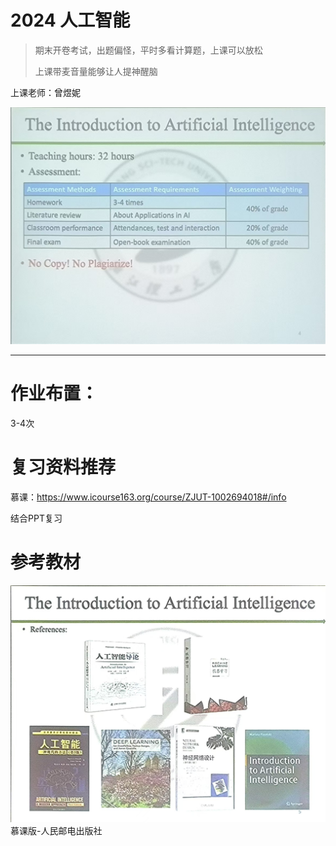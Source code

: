 # 2024 人工智能

> 期末开卷考试，出题偏怪，平时多看计算题，上课可以放松
>
> 上课带麦音量能够让人提神醒脑

上课老师：曾煜妮



![考核安排](assets\考核安排.jpg)

___

# 作业布置：

3-4次



# 复习资料推荐

慕课：https://www.icourse163.org/course/ZJUT-1002694018#/info

结合PPT复习









# 参考教材

![参考教材](assets\参考教材.jpg)慕课版-人民邮电出版社



